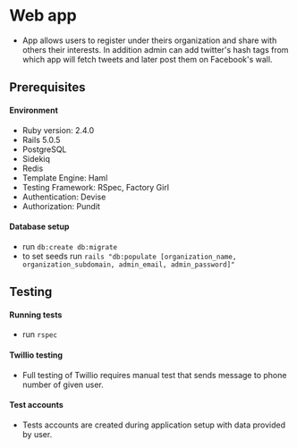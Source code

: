 # Web app

* App allows users to register under theirs organization and share with others their interests. In addition admin can add twitter's hash tags from which app will fetch tweets and later post them on Facebook's wall.

## Prerequisites

#### Environment

* Ruby version: 2.4.0
* Rails 5.0.5
* PostgreSQL
* Sidekiq
* Redis
* Template Engine: Haml
* Testing Framework: RSpec, Factory Girl
* Authentication: Devise
* Authorization: Pundit

#### Database setup

* run `db:create db:migrate`
* to set seeds run `rails "db:populate [organization_name, organization_subdomain, admin_email, admin_password]"`

## Testing

#### Running tests

* run `rspec`

#### Twillio testing

* Full testing of Twillio requires manual test that sends message to phone number of given user.

#### Test accounts

* Tests accounts are created during application setup with data provided by user.
